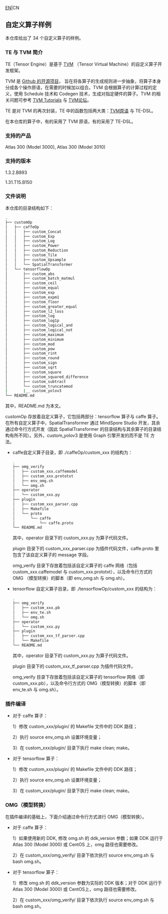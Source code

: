 [EN](README.md)|CN

## 自定义算子样例

本仓库给出了 34 个自定义算子的样例。

### TE 与 TVM 简介

TE（Tensor Engine）是基于 [TVM](https://tvm.ai/about) （Tensor Virtual Machine）的自定义算子开发框架。

TVM 是 [Github 的开源项目](https://github.com/dmlc/tvm)， 旨在将各算子的生成规则进一步抽象，将算子本身分成各个操作原语，在需要的时候加以组合。TVM 会根据算子的计算过程的定义，使用 Schedule 技术和 Codegen 技术，生成对指定硬件的算子。TVM 的相关问题可参考 [TVM Tutorials](https://docs.tvm.ai/tutorials/tensor_expr_get_started.html) 与 [TVM论坛](https://discuss.tvm.ai/)。

TE 是对 TVM 的再次封装，TE 中的函数包括两大类：[TVM原语](https://docs.tvm.ai/api/python/tvm.html) 与 TE-DSL。

在本仓库的算子中，有的采用了 TVM 原语，有的采用了 TE-DSL。

### 支持的产品

Atlas 300 (Model 3000), Atlas 300 (Model 3010)

### 支持的版本

1.3.2.B893

1.31.T15.B150

### 文件说明

本仓库的目录结构如下：

```bash
.
├── customOp
│   ├── caffeOp
│   │   ├── custom_Concat
│   │   ├── custom_Exp
│   │   ├── custom_Log
│   │   ├── custom_Power
│   │   ├── custom_Reduction
│   │   ├── custom_Tile
│   │   ├── custom_Upsample
│   │   └── SpatialTransformer
│   └── tensorflowOp
│       ├── custom_abs
│       ├── custom_batch_matmul
│       ├── custom_ceil
│       ├── custom_equal
│       ├── custom_exp
│       ├── custom_expm1
│       ├── custom_floor
│       ├── custom_greater_equal
│       ├── custom_l2_loss
│       ├── custom_log
│       ├── custom_log1p
│       ├── custom_logical_and
│       ├── custom_logical_not
│       ├── custom_maximum
│       ├── custom_minimum
│       ├── custom_mod
│       ├── custom_pow
│       ├── custom_rint
│       ├── custom_round
│       ├── custom_sign
│       ├── custom_sqrt
│       ├── custom_square
│       ├── custom_squared_difference
│       ├── custom_subtract
│       └── custom_truncatemod
|       |__ custom_yolov3
└── README.md
```

其中，README.md 为本文。

customOp 存放着自定义算子，它包括两部分：tensorflow 算子与 caffe 算子。在所有自定义算子中，SpatialTransformer 通过 MindSpore Studio 开发，其余通过命令行方式开发（因此 SpatialTransformer 的目录结构与其余算子的目录结构有所不同）。另外，custom_yolov3 是使用 Graph 引擎开发的而不是 TE 方法。

- caffe自定义算子目录，即 ./caffeOp/custom_xxx 的结构为：

  ```bash
  .
  ├── omg_verify
  │   ├── custom_xxx.caffemodel
  │   ├── custom_xxx.prototxt
  │   ├── env_omg.sh
  │   └── omg.sh
  ├── operator
  │   └── custom_xxx.py
  ├── plugin
  │   ├── custom_xxx_parser.cpp
  │   ├── Makefile
  │   └── proto
  │       └── caffe
  │           └── caffe.proto
  └── README.md
  ```

  其中，operator 目录下的 custom_xxx.py 为算子代码文件。

  plugin 目录下的 custom_xxx_parser.cpp 为插件代码文件，caffe.proto 里包含了该自定义算子的 message 字段。

  omg_verify 目录下存放着包括该自定义算子的 caffe 网络（包括 custom_xxx.caffemodel 与 custom_xxx.prototxt），以及命令行方式的 OMG （模型转换）的脚本（即 env_omg.sh 与 omg.sh）。

- tensorflow 自定义算子目录，即 ./tensorflowOp/custom_xxx 的结构为：

  ```bash
  .
  ├── omg_verify
  │   ├── custom_xxx.pb
  │   ├── env_te.sh
  │   └── omg.sh
  ├── operator
  │   └── custom_xxx.py
  ├── plugin
  │   ├── custom_xxx_tf_parser.cpp
  │   └── Makefile
  └── README.md
  ```

  其中，operator 目录下的 custom_xxx.py 为算子代码文件。

  plugin 目录下的 custom_xxx_tf_parser.cpp 为插件代码文件。

  omg_verify 目录下存放着包括该自定义算子的 tensorflow 网络（即 custom_xxx.pb），以及命令行方式的 OMG（模型转换）的脚本（即 env_te.sh 与 omg.sh）。

### 插件编译

- 对于 caffe 算子：

  1）修改 custom_xxx/plugin/ 的 Makefile 文件中的 DDK 路径；

  2）执行 source env_omg.sh 设置环境变量；

  3）在 custom_xxx/plugin/ 目录下执行 make clean; make。

- 对于 tensorflow 算子：

  1）修改 custom_xxx/plugin/ 的 Makefile 文件中的 DDK 路径；

  2）执行 source env_omg.sh 设置环境变量；

  3）在 custom_xxx/plugin/ 目录下执行 make clean; make。

### OMG（模型转换）

在插件编译的基础上，下面介绍通过命令行方式进行 OMG（模型转换）。

- 对于 caffe 算子：

  1）如果使用新的 DDK, 修改 omg.sh 的 ddk_version 参数；如果 DDK 运行于 Atlas 300 (Model 3000) 或 CentOS 上，omg 路径也需要修改。

  2）在 custom_xxx/omg_verify/ 目录下依次执行 source env_omg.sh 与 bash omg.sh。

- 对于 tensorflow 算子：

  1）修改 omg.sh 的 ddk_version 参数为实际的 DDK 版本；对于 DDK 运行于 Atlas 300 (Model 3000) 或 CentOS上，omg 路径也需要修改。

  2）在 custom_xxx/omg_verify/ 目录下依次执行 source env_omg.sh 与 bash omg.sh。